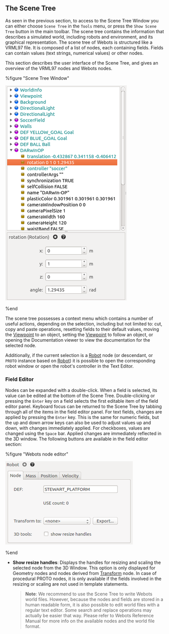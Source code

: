 ## The Scene Tree

As seen in the previous section, to access to the Scene Tree Window you can either choose `Scene Tree` in the `Tools` menu, or press the `Show Scene Tree` button in the main toolbar.
The scene tree contains the information that describes a simulated world, including robots and environment, and its graphical representation.
The scene tree of Webots is structured like a VRML97 file.
It is composed of a list of nodes, each containing fields.
Fields can contain values (text strings, numerical values) or other nodes.

This section describes the user interface of the Scene Tree, and gives an overview of the VRML97 nodes and Webots nodes.

%figure "Scene Tree Window"

![scene_tree1.png](images/scene_tree1.png)

%end

The scene tree possesses a context menu which contains a number of useful actions, depending on the selection, including but not limited to: cut, copy and paste operations, resetting fields to their default values, moving the [Viewpoint](../reference/viewpoint.md) to an object, setting the [Viewpoint](../reference/viewpoint.md) to follow an object, or opening the Documentation viewer to view the documentation for the selected node.

Additionally, if the current selection is a [Robot](../reference/robot.md) node (or descendant, or `PROTO` instance based on [Robot](../reference/robot.md)) it is possible to open the corresponding robot window or open the robot's controller in the Text Editor.

### Field Editor

Nodes can be expanded with a double-click.
When a field is selected, its value can be edited at the bottom of the Scene Tree.
Double-clicking or pressing the `Enter` key on a field selects the first editable item of the field editor panel.
Keyboard focus can be returned to the Scene Tree by tabbing through all of the items in the field editor panel.
For text fields, changes are applied by pressing the `Enter` key.
This is the same for numeric fields, but the up and down arrow keys can also be used to adjust values up and down, with changes immediately applied.
For checkboxes, values are changed using the `Space` bar.
Applied changes are immediately reflected in the 3D window.
The following buttons are available in the field editor section:

%figure "Webots node editor"

![field_editor.png](images/field_editor.png)

%end

- **Show resize handles**: Displays the handles for resizing and scaling the selected node from the 3D Window.
This option is only displayed for Geometry nodes and nodes derived from [Transform](../reference/transform.md) node.
In case of procedural PROTO nodes, it is only available if the fields involved in the resizing or scaling are not used in template statements.

    > **Note**:
We recommend to use the Scene Tree to write Webots world files. However, because
the nodes and fields are stored in a human readable form, it is also possible to
edit world files with a regular text editor. Some search and replace operations
may actually be easier that way. Please refer to Webots Reference Manual for
more info on the available nodes and the world file format.
